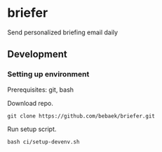 # briefer
Send personalized briefing email daily

## Development

### Setting up environment

Prerequisites: git, bash

Download repo.

    git clone https://github.com/bebaek/briefer.git

Run setup script.

    bash ci/setup-devenv.sh
